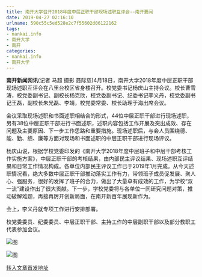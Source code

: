 ```yaml
---
title: 南开大学召开2018年度中层正职干部现场述职互评会--南开要闻
date: 2019-04-27 02:16:10
urlname: 590c55c5ed528e2c7f55602d06122162
tags: 
- nankai.info
- 南开大学
- 南开
categories:
- nankai.info
- 南开大学
---
```


**南开新闻网讯**(记者 马超 摄影 聂际慈)4月18日，南开大学2018年度中层正职干部现场述职互评会在八里台校区省身楼召开。校党委书记杨庆山主持会议。校长曹雪涛，校党委副书记、副校长杨克欣，校党委副书记、纪委书记李义丹，校党委副书记王磊，副校长朱光磊、李靖，校党委常委、校长助理于海出席会议。

会议采取现场述职和书面述职相结合的形式，44位中层正职干部进行现场述职，另有38位中层正职干部进行书面述职，述职内容包括工作开展及突出成效、存在问题及主要原因、下一步工作思路和重要措施。现场述职后，与会人员围绕德、能、勤、绩、廉等方面对现场和书面述职的中层正职干部进行现场评议。

杨庆山说，根据学校党委印发的《南开大学2018年度中层班子和中层干部考核工作实施方案》，中层正职干部的考核结果，由内部民主评议结果、现场述职互评结果和日常工作情况构成。各单位内部民主评议工作已于2019年1月完成。从今天述职情况看，绝大多数中层正职干部推动落实工作有力，带领班子成员促发展、聚人心、强服务，很好的发挥了班子的合力，做出了大量卓有成效的工作，为学校“双一流”建设作出了很大贡献。下一步，学校党委将与各单位一同研究问题对策，推动破解难题，再接再厉开创新局面，在南开新百年展现新作为。

会上，李义丹就专项工作进行安排部署。

校党委委员、纪委委员、中层正职干部、主持工作的中层副职干部以及部分教职工代表参加会议。

![图](http://news.nankai.edu.cn/pic/0/00/35/00/350085_051827.jpg)

![图](http://news.nankai.edu.cn/pic/0/00/35/00/350084_812337.jpg)

[转入文章首发地址](http://news.nankai.edu.cn/nkyw/system/2019/04/19/000445954.shtml)